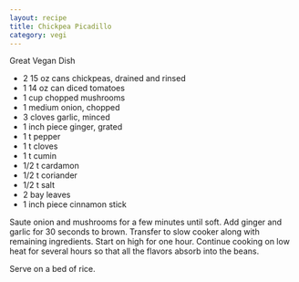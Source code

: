```yaml
---
layout: recipe
title: Chickpea Picadillo
category: vegi
---
```

Great Vegan Dish

- 2  15 oz cans chickpeas, drained and rinsed
- 1  14 oz can diced tomatoes 
- 1 cup chopped mushrooms 
- 1 medium onion, chopped
- 3 cloves garlic, minced 
- 1 inch piece ginger, grated
- 1 t pepper
- 1 t cloves
- 1 t cumin
- 1/2 t cardamon
- 1/2 t coriander
- 1/2 t salt
- 2 bay leaves
- 1 inch piece cinnamon stick

Saute onion and mushrooms for a few minutes until soft. Add ginger and garlic for 30 seconds to brown. Transfer to slow cooker along with remaining ingredients.
Start on high for one hour. Continue cooking on low heat for several hours so that all the flavors absorb into the beans.

Serve on a bed of rice.
